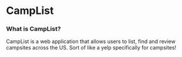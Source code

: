 # CampList

### What is CampList?
CampList is a web application that allows users to list, find and review campsites across the US. Sort of like a yelp specifically for campsites!

